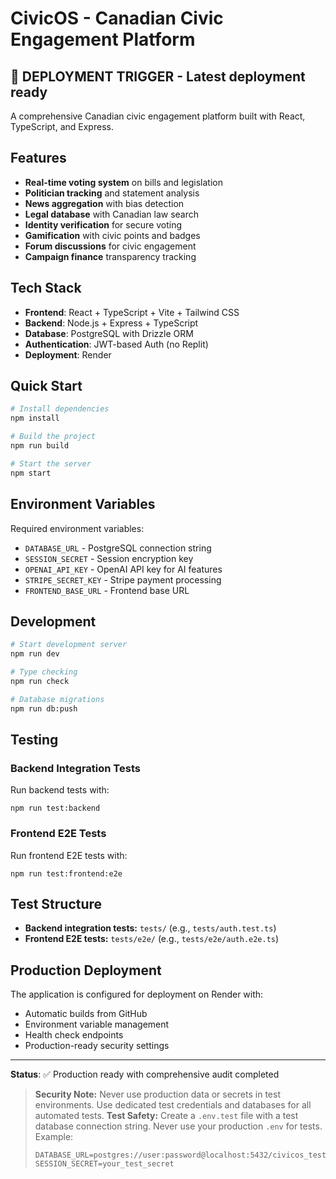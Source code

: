 # CivicOS - Canadian Civic Engagement Platform

## 🚀 **DEPLOYMENT TRIGGER** - Latest deployment ready

A comprehensive Canadian civic engagement platform built with React, TypeScript, and Express.

## Features

- **Real-time voting system** on bills and legislation
- **Politician tracking** and statement analysis
- **News aggregation** with bias detection
- **Legal database** with Canadian law search
- **Identity verification** for secure voting
- **Gamification** with civic points and badges
- **Forum discussions** for civic engagement
- **Campaign finance** transparency tracking

## Tech Stack

- **Frontend**: React + TypeScript + Vite + Tailwind CSS
- **Backend**: Node.js + Express + TypeScript
- **Database**: PostgreSQL with Drizzle ORM
- **Authentication**: JWT-based Auth (no Replit)
- **Deployment**: Render

## Quick Start

```bash
# Install dependencies
npm install

# Build the project
npm run build

# Start the server
npm start
```

## Environment Variables

Required environment variables:
- `DATABASE_URL` - PostgreSQL connection string
- `SESSION_SECRET` - Session encryption key
- `OPENAI_API_KEY` - OpenAI API key for AI features
- `STRIPE_SECRET_KEY` - Stripe payment processing
- `FRONTEND_BASE_URL` - Frontend base URL

## Development

```bash
# Start development server
npm run dev

# Type checking
npm run check

# Database migrations
npm run db:push
```

## Testing

### Backend Integration Tests
Run backend tests with:
```
npm run test:backend
```

### Frontend E2E Tests
Run frontend E2E tests with:
```
npm run test:frontend:e2e
```

## Test Structure

- **Backend integration tests:** `tests/` (e.g., `tests/auth.test.ts`)
- **Frontend E2E tests:** `tests/e2e/` (e.g., `tests/e2e/auth.e2e.ts`)

## Production Deployment

The application is configured for deployment on Render with:
- Automatic builds from GitHub
- Environment variable management
- Health check endpoints
- Production-ready security settings

---

**Status**: ✅ Production ready with comprehensive audit completed

> **Security Note:** Never use production data or secrets in test environments. Use dedicated test credentials and databases for all automated tests.
> **Test Safety:** Create a `.env.test` file with a test database connection string. Never use your production `.env` for tests. Example:
> 
> ```env
> DATABASE_URL=postgres://user:password@localhost:5432/civicos_test
> SESSION_SECRET=your_test_secret
> ```
